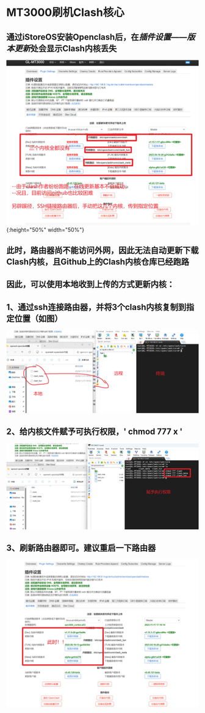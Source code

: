# MT3000刷机Clash核心

## 通过iStoreOS安装Openclash后，在*插件设置——版本更新*处会显示Clash内核丢失

![images](https://github.com/mrlu997/shell/blob/main/core/images/01.png){:height="50%" width="50%"}


## 此时，路由器尚不能访问外网，因此无法自动更新下载Clash内核，且Github上的Clash内核仓库已经跑路
## 因此，可以使用本地收到上传的方式更新内核：

## 1、通过ssh连接路由器，并将3个clash内核复制到指定位置（如图）

![images](https://github.com/mrlu997/shell/blob/main/core/images/02.png)

## 2、给内核文件赋予可执行权限，' chmod 777 x '

![images](https://github.com/mrlu997/shell/blob/main/core/images/03.png)

## 3、刷新路由器即可。建议重启一下路由器

![images](https://github.com/mrlu997/shell/blob/main/core/images/04.png)
